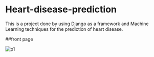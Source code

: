 # Heart-disease-prediction

This is a project done by using Django as a framework and Machine Learning techniques for the prediction of heart disease.

##front page

![p1](https://user-images.githubusercontent.com/65268300/112717482-1e463400-8f13-11eb-95fd-a370eb2b93d5.png)
